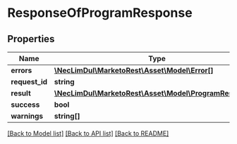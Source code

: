# ResponseOfProgramResponse

## Properties
Name | Type | Description | Notes
------------ | ------------- | ------------- | -------------
**errors** | [**\NecLimDul\MarketoRest\Asset\Model\Error[]**](Error.md) |  | [optional] 
**request_id** | **string** |  | [optional] 
**result** | [**\NecLimDul\MarketoRest\Asset\Model\ProgramResponse[]**](ProgramResponse.md) |  | [optional] 
**success** | **bool** |  | [optional] 
**warnings** | **string[]** |  | [optional] 

[[Back to Model list]](../README.md#documentation-for-models) [[Back to API list]](../README.md#documentation-for-api-endpoints) [[Back to README]](../README.md)


